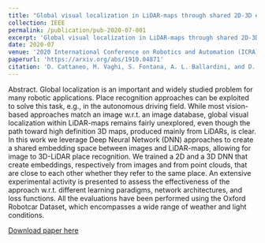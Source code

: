 ```yaml
---
title: "Global visual localization in LiDAR-maps through shared 2D-3D embedding space"
collection: IEEE
permalink: /publication/pub-2020-07-001
excerpt: 'Global visual localization in LiDAR-maps through shared 2D-3D embedding space'
date: 2020-07
venue: '2020 International Conference on Robotics and Automation (ICRA)'
paperurl: 'https://arxiv.org/abs/1910.04871'
citation: 'D. Cattaneo, M. Vaghi, S. Fontana, A. L. Ballardini, and D. G. Sorrenti. “Global visual localization in LiDAR-maps through shared 2D-3D embedding space”. In: IEEE International Conference on Robotics and Automation (ICRA). 2020. Submitted'
---
```

Abstract. Global localization is an important and widely studied problem for many robotic applications. Place recognition approaches can be exploited to solve this task, e.g., in the autonomous driving field. While most vision-based approaches match an image w.r.t. an image database, global visual localization within LiDAR-maps remains fairly unexplored, even though the path toward high definition 3D maps, produced mainly from LiDARs, is clear. In this work we leverage Deep Neural Network (DNN) approaches to create a shared embedding space between images and LiDAR-maps, allowing for image to 3D-LiDAR place recognition. We trained a 2D and a 3D DNN that create embeddings, respectively from images and from point clouds, that are close to each other whether they refer to the same place. An extensive experimental activity is presented to assess the effectiveness of the approach w.r.t. different learning paradigms, network architectures, and loss functions. All the evaluations have been performed using the Oxford Robotcar Dataset, which encompasses a wide range of weather and light conditions.

[Download paper here](https://arxiv.org/abs/1910.04871)
